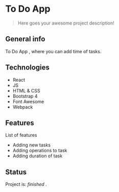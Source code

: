 # To Do App
> Here goes your awesome project description!

## General info
To Do App , where you can add time of tasks.

## Technologies
* React
* JS
* HTML & CSS
* Bootstrap 4
* Font Awesome
* Webpack


## Features
List of features
* Adding new tasks
* Adding operations to task
* Adding duration of task


## Status
Project is: _finished_
.
